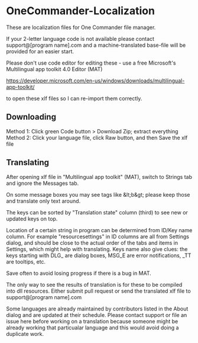# OneCommander-Localization
These are localization files for One Commander file manager.

If your 2-letter language code is not available please contact support@[program name].com and a machine-translated base-file will be provided for an easier start.

Please don't use code editor for editing these - use a free Microsoft's Multilingual app toolkit 4.0 Editor (MAT)

https://developer.microsoft.com/en-us/windows/downloads/multilingual-app-toolkit/

to open these xlf files so I can re-import them correctly.

## Downloading
Method 1: Click green Code button > Download Zip; extract everything
Method 2: Click your language file, click Raw button, and then Save the xlf file 

## Translating
After opening xlf file in "Multilingual app toolkit" (MAT), switch to Strings tab and ignore the Messages tab.

On some message boxes you may see tags like &lt‎;b&gt‎; please keep those and translate only text around.

The keys can be sorted by "Translation state" column (third) to see new or updated keys on top.

Location of a certain string in program can be determined from ID/Key name column. For example "resourcesettings" in ID columns are all from Settings dialog, and should be close to the actual order of the tabs and items in Settings, which might help with translating. Keys name also give clues: the keys starting with DLG_ are dialog boxes, MSG_E are error notifications, _TT are tooltips, etc.

Save often to avoid losing progress if there is a bug in MAT.

The only way to see the results of translation is for these to be compiled into dll resources. Either submit pull request or send the translated xlf file to support@[program name].com

Some languages are already maintained by contributors listed in the About dialog and are updated at their schedule. Please contact support or file an issue here before working on a translation because someone might be already working that particualar language and this would avoid doing a duplicate work. 
